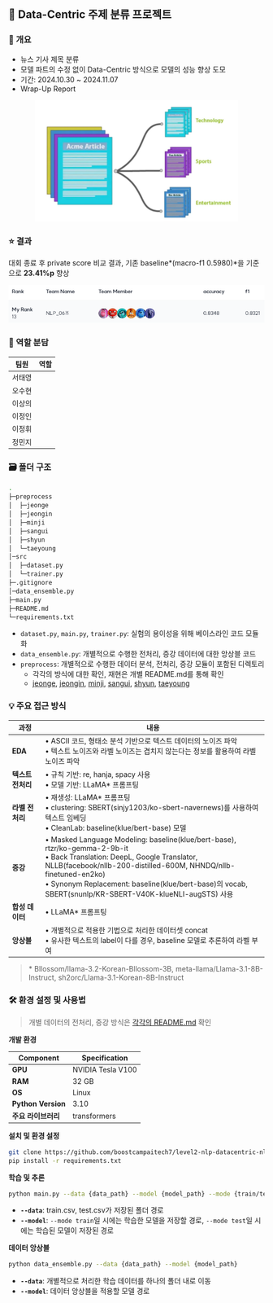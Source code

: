 ## 📰 Data-Centric 주제 분류 프로젝트
### 🌈 개요
- 뉴스 기사 제목 분류
- 모델 파트의 수정 없이 Data-Centric 방식으로 모델의 성능 향상 도모
- 기간: 2024.10.30 ~ 2024.11.07
- Wrap-Up Report

<p align="center"><img src='./assets/project.png' width="400"></p>


### ⭐ 결과
대회 종료 후 private score 비교 결과, 기존 baseline*(macro-f1 0.5980)*을 기준으로 **23.41%p** 향상

<p align="center"><img src='./assets/final.png' width="600"></p>


### 🤗 역할 분담

| **팀원** | **역할** |
| --- | --- |
| 서태영 |  |
| 오수현 |  |
| 이상의 |  |
| 이정인 |  |
| 이정휘 |  |
| 정민지 |  |


### 🗃️ 폴더 구조

```bash
.
├─preprocess
│  ├─jeonge
│  ├─jeongin
│  ├─minji
│  ├─sangui
│  ├─shyun
│  └─taeyoung
│─src
│  ├─dataset.py
│  └─trainer.py
├─.gitignore
│─data_ensemble.py
├─main.py
├─README.md
└─requirements.txt
```

- `dataset.py`, `main.py`, `trainer.py`: 실험의 용이성을 위해 베이스라인 코드 모듈화
- `data_ensemble.py`: 개별적으로 수행한 전처리, 증강 데이터에 대한 앙상블 코드
- `preprocess`: 개별적으로 수행한 데이터 분석, 전처리, 증강 모듈이 포함된 디렉토리
    - 각각의 방식에 대한 확인, 재현은 개별 README.md를 통해 확인
    - [jeonge](./preprocess/jeonge/README.md), [jeongin](./preprocess/jeongin/README.md), [minji](./preprocess/minji/README.md), [sangui](./preprocess/sangui/README.md), [shyun](./preprocess/shyun/README.md), [taeyoung](./preprocess/taeyoung/README.md)


### 💡 주요 접근 방식

| **과정** | **내용** |
| --- | --- |
| **EDA** | • ASCII 코드, 형태소 분석 기반으로 텍스트 데이터의 노이즈 파악 <br> • 텍스트 노이즈와 라벨 노이즈는 겹치지 않는다는 정보를 활용하여 라벨 노이즈 파악 |
| **텍스트 전처리** | • 규칙 기반: re, hanja, spacy 사용 <br> • 모델 기반: LLaMA* 프롬프팅 |
| **라벨 전처리** | • 재생성: LLaMA* 프롬프팅 <br> • clustering: SBERT(sinjy1203/ko-sbert-navernews)를 사용하여 텍스트 임베딩 <br> • CleanLab: baseline(klue/bert-base) 모델 |
| **증강** | • Masked Language Modeling: baseline(klue/bert-base), rtzr/ko-gemma-2-9b-it <br> • Back Translation: DeepL, Google Translator, NLLB(facebook/nllb-200-distilled-600M, NHNDQ/nllb-finetuned-en2ko) <br> • Synonym Replacement: baseline(klue/bert-base)의 vocab, SBERT(snunlp/KR-SBERT-V40K-klueNLI-augSTS) 사용 |
| **합성 데이터** | • LLaMA* 프롬프팅 |
| **앙상블** | • 개별적으로 적용한 기법으로 처리한 데이터셋 concat <br> • 유사한 텍스트의 label이 다를 경우, baseline 모델로 추론하여 라벨 부여 |

> \* Bllossom/llama-3.2-Korean-Bllossom-3B, meta-llama/Llama-3.1-8B-Instruct, sh2orc/Llama-3.1-Korean-8B-Instruct


### 🛠️ 환경 설정 및 사용법

> 개별 데이터의 전처리, 증강 방식은 [각각의 README.md](#-🗃️-폴더-구조) 확인

**개발 환경**

| **Component** | **Specification** |
| --- | --- |
| **GPU** | NVIDIA Tesla V100 |
| **RAM** | 32 GB |
| **OS** | Linux |
| **Python Version** | 3.10 |
| **주요 라이브러리** | transformers |

**설치 및 환경 설정**

```bash
git clone https://github.com/boostcampaitech7/level2-nlp-datacentric-nlp-06.git
pip install -r requirements.txt
```

**학습 및 추론**

```bash
python main.py --data {data_path} --model {model_path} --mode {train/test}
```

- **`--data`**: train.csv, test.csv가 저장된 폴더 경로
- **`--model`**: `--mode train`일 시에는 학습한 모델을 저장할 경로, `--mode test`일 시에는 학습된 모델이 저장된 경로

**데이터 앙상블**

```bash
python data_ensemble.py --data {data_path} --model {model_path}
```

- **`--data`**: 개별적으로 처리한 학습 데이터를 하나의 폴더 내로 이동
- **`--model`**: 데이터 앙상블을 적용할 모델 경로